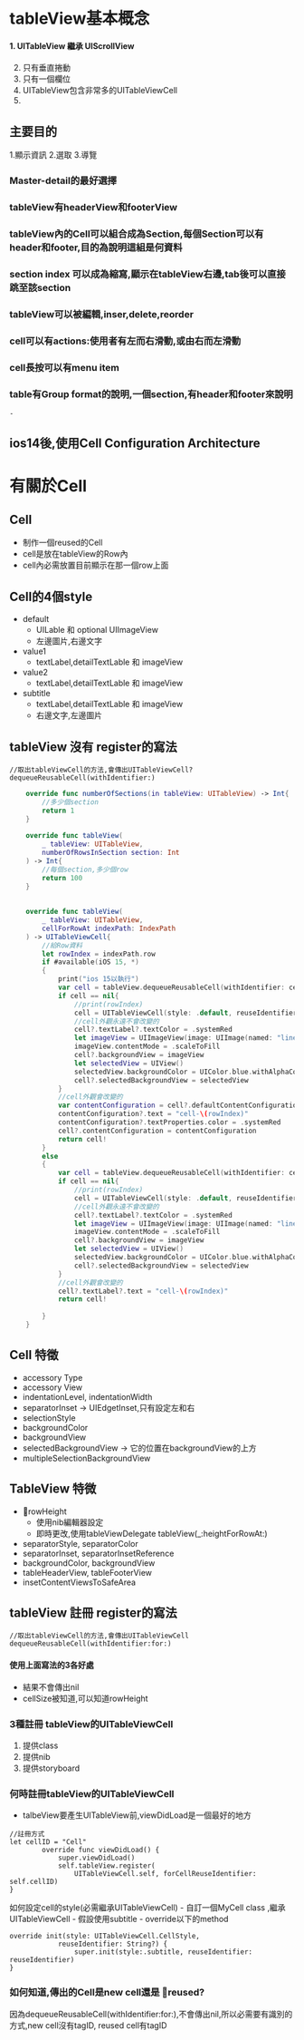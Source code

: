 # tableView基本概念
#### 1. UITableView 繼承 UIScrollView
2. 只有垂直捲動
3. 只有一個欄位
4. UITableView包含非常多的UITableViewCell
5. 
## 主要目的
1.顯示資訊
2.選取
3.導覽

### Master-detail的最好選擇

### tableView有headerView和footerView

### tableView內的Cell可以組合成為Section,每個Section可以有header和footer,目的為說明這組是何資料

### section index 可以成為縮寫,顯示在tableView右邊,tab後可以直接跳至該section

### tableView可以被編輯,inser,delete,reorder

### cell可以有actions:使用者有左而右滑動,或由右而左滑動

### cell長按可以有menu item

### table有Group format的說明,一個section,有header和footer來說明

	-
## ios14後,使用Cell Configuration Architecture

# 有關於Cell

## Cell
- 制作一個reused的Cell
- cell是放在tableView的Row內
- cell內必需放置目前顯示在那一個row上面
## Cell的4個style
- default
	- UILable 和 optional UIImageView
	- 左邊圖片,右邊文字
- value1
	- textLabel,detailTextLable 和 imageView
- value2
	- textLabel,detailTextLable 和 imageView
- subtitle
	- textLabel,detailTextLable 和 imageView
	- 右邊文字,左邊圖片

## tableView 沒有 register的寫法

```
//取出tableViewCell的方法,會傳出UITableViewCell?
dequeueReusableCell(withIdentifier:)
```

```swift
    override func numberOfSections(in tableView: UITableView) -> Int{
        //多少個section
        return 1
    }
    
    override func tableView(
        _ tableView: UITableView,
        numberOfRowsInSection section: Int
    ) -> Int{
        //每個section,多少個row
        return 100
    }
    
    
    override func tableView(
        _ tableView: UITableView,
        cellForRowAt indexPath: IndexPath
    ) -> UITableViewCell{
        //給Row資料
        let rowIndex = indexPath.row
        if #available(iOS 15, *)
        {
            print("ios 15以執行")
            var cell = tableView.dequeueReusableCell(withIdentifier: cellID)
            if cell == nil{
                //print(rowIndex)
                cell = UITableViewCell(style: .default, reuseIdentifier: cellID)
                //cell外觀永遠不會改變的
                cell?.textLabel?.textColor = .systemRed
                let imageView = UIImageView(image: UIImage(named: "linen.png"))
                imageView.contentMode = .scaleToFill
                cell?.backgroundView = imageView
                let selectedView = UIView()
                selectedView.backgroundColor = UIColor.blue.withAlphaComponent(0.2)
                cell?.selectedBackgroundView = selectedView
            }
            //cell外觀會改變的
            var contentConfiguration = cell?.defaultContentConfiguration()
            contentConfiguration?.text = "cell-\(rowIndex)"
            contentConfiguration?.textProperties.color = .systemRed
            cell?.contentConfiguration = contentConfiguration
            return cell!
        }
        else
        {
            var cell = tableView.dequeueReusableCell(withIdentifier: cellID)
            if cell == nil{
                //print(rowIndex)
                cell = UITableViewCell(style: .default, reuseIdentifier: cellID)
                //cell外觀永遠不會改變的
                cell?.textLabel?.textColor = .systemRed
                let imageView = UIImageView(image: UIImage(named: "linen.png"))
                imageView.contentMode = .scaleToFill
                cell?.backgroundView = imageView
                let selectedView = UIView()
                selectedView.backgroundColor = UIColor.blue.withAlphaComponent(0.2)
                cell?.selectedBackgroundView = selectedView
            }
            //cell外觀會改變的
            cell?.textLabel?.text = "cell-\(rowIndex)"
            return cell!
            
        }
    }    


```

## Cell 特徵

- accessory Type
- accessory View
- indentationLevel, indentationWidth
- separatorInset -> UIEdgetInset,只有設定左和右
- selectionStyle
- backgroundColor
- backgroundView
- selectedBackgroundView -> 它的位置在backgroundView的上方
- multipleSelectionBackgroundView

## TableView 特微

- rowHeight
	- 使用nib編輯器設定
	- 即時更改,使用tableViewDelegate tableView(_:heightForRowAt:)
- separatorStyle, separatorColor
- separatorInset, separatorInsetReference
- backgroundColor, backgroundView
- tableHeaderView, tableFooterView
- insetContentViewsToSafeArea

## tableView 註冊 register的寫法

```
//取出tableViewCell的方法,會傳出UITableViewCell
dequeueReusableCell(withIdentifier:for:)
```

#### 使用上面寫法的3各好處

- 結果不會傳出nil
- cellSize被知道,可以知道rowHeight

### 3種註冊 tableView的UITableViewCell
1. 提供class
2. 提供nib
3. 提供storyboard

### 何時註冊tableView的UITableViewCell
- talbeView要產生UITableView前,viewDidLoad是一個最好的地方

```
//註冊方式
let cellID = "Cell"
        override func viewDidLoad() {
            super.viewDidLoad()
            self.tableView.register(
                UITableViewCell.self, forCellReuseIdentifier: self.cellID)
}
```

如何設定cell的style(必需繼承UITableViewCell)
		- 自訂一個MyCell class ,繼承UITableViewCell
		- 假設使用subtitle
		- override以下的method

```
override init(style: UITableViewCell.CellStyle,
            reuseIdentifier: String?) {
                super.init(style:.subtitle, reuseIdentifier: reuseIdentifier)
}
```

### 如何知道,傳出的Cell是new cell還是 reused?
因為dequeueReusableCell(withIdentifier:for:),不會傳出nil,所以必需要有識別的方式,new cell沒有tagID, reused cell有tagID


